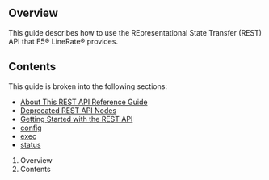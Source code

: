 ## Overview

This guide describes how to use the REpresentational State Transfer (REST) API
that F5® LineRate® provides.

## Contents

This guide is broken into the following sections:

  * [About This REST API Reference Guide](https://docs.lineratesystems.com/087Release_2.6/250REST_API_Reference_Guide/000About_This_REST_API_Reference_Guide)
  * [Deprecated REST API Nodes](https://docs.lineratesystems.com/087Release_2.6/250REST_API_Reference_Guide/000Deprecated_REST_API_Nodes)
  * [Getting Started with the REST API](https://docs.lineratesystems.com/087Release_2.6/250REST_API_Reference_Guide/000Getting_Started_with_the_REST_API)
  * [config](https://docs.lineratesystems.com/087Release_2.6/250REST_API_Reference_Guide/config)
  * [exec](https://docs.lineratesystems.com/087Release_2.6/250REST_API_Reference_Guide/exec)
  * [status](https://docs.lineratesystems.com/087Release_2.6/250REST_API_Reference_Guide/status)

  1. Overview
  2. Contents


